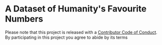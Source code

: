 # A Dataset of Humanity's Favourite Numbers

Please note that this project is released with a [Contributor Code of Conduct](CONDUCT.md). By participating in this project you agree to abide by its terms
